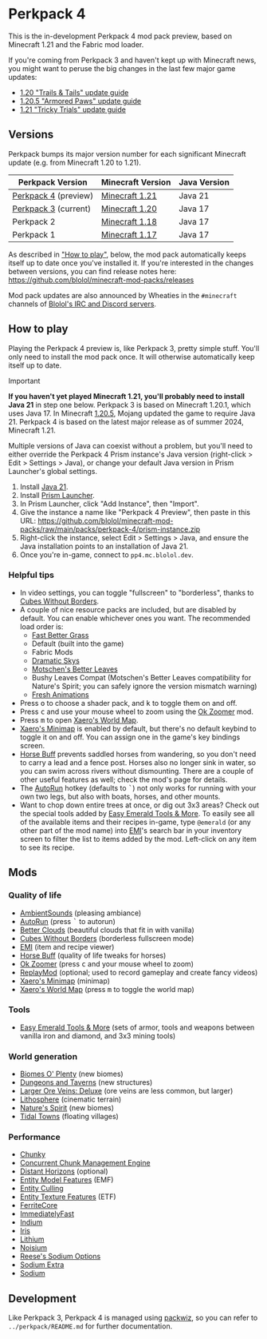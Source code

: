# Perkpack 4

This is the in-development Perkpack 4 mod pack preview, based on Minecraft 1.21 and the Fabric mod loader.

If you're coming from Perkpack 3 and haven't kept up with Minecraft news, you might want to peruse the big changes in the last few major game updates:

* [1.20 "Trails & Tails" update guide](https://minecraft.wiki/w/Java_Edition_guides/Trails_%26_Tales)
* [1.20.5 "Armored Paws" update guide](https://minecraft.wiki/w/Java_Edition_guides/Armored_Paws)
* [1.21 "Tricky Trials" update guide](https://minecraft.wiki/w/Java_Edition_guides/Tricky_Trials)

## Versions

Perkpack bumps its major version number for each significant Minecraft update (e.g. from Minecraft 1.20 to 1.21).

| Perkpack Version     | Minecraft Version | Java Version |
|----------------------|-------------------|--------------|
| [Perkpack 4](https://github.com/blolol/minecraft-mod-packs/tree/main/packs/perkpack-4#readme) (preview) | [Minecraft 1.21](https://minecraft.wiki/w/Java_Edition_1.21) | Java 21 |
| [Perkpack 3](https://github.com/blolol/minecraft-mod-packs/tree/main/packs/perkpack#readme) (current) | [Minecraft 1.20](https://minecraft.wiki/w/Java_Edition_1.20) | Java 17 |
| Perkpack 2           | [Minecraft 1.18](https://minecraft.wiki/w/Java_Edition_1.18)    | Java 17      |
| Perkpack 1           | [Minecraft 1.17](https://minecraft.wiki/w/Java_Edition_1.17)    | Java 17      |

As described in ["How to play"](#how-to-play), below, the mod pack automatically keeps itself up to date once you've installed it. If you're interested in the changes between versions, you can find release notes here: https://github.com/blolol/minecraft-mod-packs/releases

Mod pack updates are also announced by Wheaties in the `#minecraft` channels of [Blolol's IRC and Discord servers](https://blolol.com/chat).

## How to play

Playing the Perkpack 4 preview is, like Perkpack 3, pretty simple stuff. You'll only need to install the mod pack once. It will otherwise automatically keep itself up to date.

> [!IMPORTANT]
> **If you haven't yet played Minecraft 1.21, you'll probably need to install Java 21** in step one below. Perkpack 3 is based on Minecraft 1.20.1, which uses Java 17. In Minecraft [1.20.5](https://minecraft.wiki/w/Java_Edition_1.20.5), Mojang updated the game to require Java 21. Perkpack 4 is based on the latest major release as of summer 2024, Minecraft 1.21.
>
> Multiple versions of Java can coexist without a problem, but you'll need to either override the Perkpack 4 Prism instance's Java version (right-click > Edit > Settings > Java), or change your default Java version in Prism Launcher's global settings.

1. Install [Java 21](https://prismlauncher.org/wiki/getting-started/installing-java/).
1. Install [Prism Launcher](https://prismlauncher.org).
1. In Prism Launcher, click "Add Instance", then "Import".
1. Give the instance a name like "Perkpack 4 Preview", then paste in this URL: https://github.com/blolol/minecraft-mod-packs/raw/main/packs/perkpack-4/prism-instance.zip
1. Right-click the instance, select Edit > Settings > Java, and ensure the Java installation points to an installation of Java 21.
1. Once you're in-game, connect to `pp4.mc.blolol.dev`.

### Helpful tips

* In video settings, you can toggle "fullscreen" to "borderless", thanks to [Cubes Without Borders](https://modrinth.com/mod/cubes-without-borders).
* A couple of nice resource packs are included, but are disabled by default. You can enable whichever ones you want. The recommended load order is:
  * [Fast Better Grass](https://modrinth.com/resourcepack/fast-better-grass)
  * Default (built into the game)
  * Fabric Mods
  * [Dramatic Skys](https://modrinth.com/resourcepack/dramatic-skys)
  * [Motschen's Better Leaves](https://modrinth.com/resourcepack/better-leaves)
  * Bushy Leaves Compat (Motschen's Better Leaves compatibility for Nature's Spirit; you can safely ignore the version mismatch warning)
  * [Fresh Animations](https://modrinth.com/resourcepack/fresh-animations)
* Press <kbd>o</kbd> to choose a shader pack, and <kbd>k</kbd> to toggle them on and off.
* Press <kbd>c</kbd> and use your mouse wheel to zoom using the [Ok Zoomer](https://modrinth.com/mod/ok-zoomer) mod.
* Press <kbd>m</kbd> to open [Xaero's World Map](https://modrinth.com/mod/xaeros-world-map).
* [Xaero's Minimap](https://modrinth.com/mod/xaeros-minimap) is enabled by default, but there's no default keybind to toggle it on and off. You can assign one in the game's key bindings screen.
* [Horse Buff](https://modrinth.com/mod/horsebuff) prevents saddled horses from wandering, so you don't need to carry a lead and a fence post. Horses also no longer sink in water, so you can swim across rivers without dismounting. There are a couple of other useful features as well; check the mod's page for details.
* The [AutoRun](https://modrinth.com/mod/autorun) hotkey (defaults to <kbd>`</kbd>) not only works for running with your own two legs, but also with boats, horses, and other mounts.
* Want to chop down entire trees at once, or dig out 3x3 areas? Check out the special tools added by [Easy Emerald Tools & More](https://www.curseforge.com/minecraft/mc-mods/simple-emerald-tools-fabric). To easily see all of the available items and their recipes in-game, type `@emerald` (or any other part of the mod name) into [EMI](https://modrinth.com/mod/emi)'s search bar in your inventory screen to filter the list to items added by the mod. Left-click on any item to see its recipe.

## Mods

### Quality of life

* [AmbientSounds](https://modrinth.com/mod/ambientsounds) (pleasing ambiance)
* [AutoRun](https://modrinth.com/mod/autorun) (press <kbd>`</kbd> to autorun)
* [Better Clouds](https://modrinth.com/mod/better-clouds) (beautiful clouds that fit in with vanilla)
* [Cubes Without Borders](https://modrinth.com/mod/cubes-without-borders) (borderless fullscreen mode)
* [EMI](https://modrinth.com/mod/emi) (item and recipe viewer)
* [Horse Buff](https://modrinth.com/mod/horsebuff) (quality of life tweaks for horses)
* [Ok Zoomer](https://modrinth.com/mod/ok-zoomer) (press <kbd>c</kbd> and your mouse wheel to zoom)
* [ReplayMod](https://modrinth.com/mod/replaymod) (optional; used to record gameplay and create fancy videos)
* [Xaero's Minimap](https://modrinth.com/mod/xaeros-minimap) (minimap)
* [Xaero's World Map](https://modrinth.com/mod/xaeros-world-map) (press <kbd>m</kbd> to toggle the world map)

### Tools

* [Easy Emerald Tools & More](https://www.curseforge.com/minecraft/mc-mods/simple-emerald-tools-fabric) (sets of armor, tools and weapons between vanilla iron and diamond, and 3x3 mining tools)

### World generation

* [Biomes O' Plenty](https://modrinth.com/mod/biomes-o-plenty) (new biomes)
* [Dungeons and Taverns](https://modrinth.com/datapack/dungeons-and-taverns) (new structures)
* [Larger Ore Veins: Deluxe](https://modrinth.com/datapack/larger-ore-veins-deluxe) (ore veins are less common, but larger)
* [Lithosphere](https://modrinth.com/datapack/lithosphere) (cinematic terrain)
* [Nature's Spirit](https://modrinth.com/mod/natures-spirit) (new biomes)
* [Tidal Towns](https://modrinth.com/datapack/tidal-towns) (floating villages)

### Performance

* [Chunky](https://modrinth.com/plugin/chunky)
* [Concurrent Chunk Management Engine](https://modrinth.com/mod/c2me-fabric)
* [Distant Horizons](https://modrinth.com/mod/distanthorizons) (optional)
* [Entity Model Features](https://modrinth.com/mod/entity-model-features) (EMF)
* [Entity Culling](https://modrinth.com/mod/entityculling)
* [Entity Texture Features](https://modrinth.com/mod/entitytexturefeatures) (ETF)
* [FerriteCore](https://modrinth.com/mod/ferrite-core)
* [ImmediatelyFast](https://modrinth.com/mod/immediatelyfast)
* [Indium](https://modrinth.com/mod/indium)
* [Iris](https://modrinth.com/mod/iris)
* [Lithium](https://modrinth.com/mod/lithium)
* [Noisium](https://modrinth.com/mod/noisium)
* [Reese's Sodium Options](https://modrinth.com/mod/reeses-sodium-options)
* [Sodium Extra](https://modrinth.com/mod/sodium-extra)
* [Sodium](https://modrinth.com/mod/sodium)

## Development

Like Perkpack 3, Perkpack 4 is managed using [packwiz](https://github.com/packwiz/packwiz), so you can refer to `../perkpack/README.md` for further documentation.

